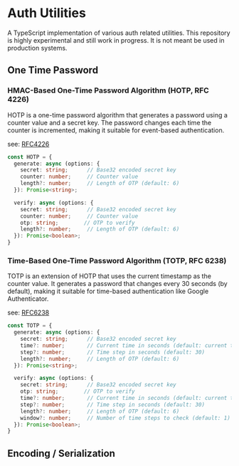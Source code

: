 # Auth Utilities

A TypeScript implementation of various auth related utilities. This repository is highly experimental and still work in progress. It is not meant be used in production systems.

## One Time Password

### HMAC-Based One-Time Password Algorithm (HOTP, RFC 4226)

HOTP is a one-time password algorithm that generates a password using a counter value and a secret key. The password changes each time the counter is incremented, making it suitable for event-based authentication.

see: [RFC4226](https://datatracker.ietf.org/doc/html/rfc4226)

```typescript
const HOTP = {
  generate: async (options: {
    secret: string;      // Base32 encoded secret key
    counter: number;     // Counter value
    length?: number;     // Length of OTP (default: 6)
  }): Promise<string>;

  verify: async (options: {
    secret: string;      // Base32 encoded secret key
    counter: number;     // Counter value
    otp: string;        // OTP to verify
    length?: number;     // Length of OTP (default: 6)
  }): Promise<boolean>;
}
```

### Time-Based One-Time Password Algorithm (TOTP, RFC 6238)

TOTP is an extension of HOTP that uses the current timestamp as the counter value. It generates a password that changes every 30 seconds (by default), making it suitable for time-based authentication like Google Authenticator.

see: [RFC6238](https://datatracker.ietf.org/doc/html/rfc6238)

```typescript
const TOTP = {
  generate: async (options: {
    secret: string;      // Base32 encoded secret key
    time?: number;       // Current time in seconds (default: current time)
    step?: number;       // Time step in seconds (default: 30)
    length?: number;     // Length of OTP (default: 6)
  }): Promise<string>;

  verify: async (options: {
    secret: string;      // Base32 encoded secret key
    otp: string;        // OTP to verify
    time?: number;       // Current time in seconds (default: current time)
    step?: number;       // Time step in seconds (default: 30)
    length?: number;     // Length of OTP (default: 6)
    window?: number;     // Number of time steps to check (default: 1)
  }): Promise<boolean>;
}
```

## Encoding / Serialization


